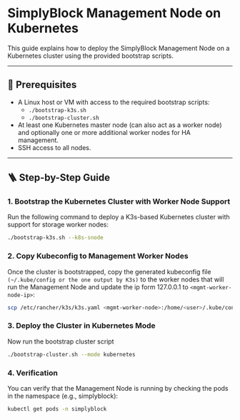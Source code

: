 # SimplyBlock Management Node on Kubernetes

This guide explains how to deploy the SimplyBlock Management Node on a Kubernetes cluster using the provided bootstrap scripts.

---

## 🧰 Prerequisites

- A Linux host or VM with access to the required bootstrap scripts:
  - `./bootstrap-k3s.sh`
  - `./bootstrap-cluster.sh`
- At least one Kubernetes master node (can also act as a worker node) and optionally one or more additional worker nodes for HA management.
- SSH access to all nodes.

---

## 🪜 Step-by-Step Guide

### 1. Bootstrap the Kubernetes Cluster with Worker Node Support

Run the following command to deploy a K3s-based Kubernetes cluster with support for storage worker nodes:

```bash
./bootstrap-k3s.sh --k8s-snode
```

### 2. Copy Kubeconfig to Management Worker Nodes

Once the cluster is bootstrapped, copy the generated kubeconfig file ``(~/.kube/config or the one output by K3s)`` to the worker nodes that will run the Management Node and update the ip form 127.0.0.1 to ``<mgmt-worker-node-ip>``:

```bash
scp /etc/rancher/k3s/k3s.yaml <mgmt-worker-node>:/home/<user>/.kube/config
```

### 3. Deploy the Cluster in Kubernetes Mode
Now run the bootstrap cluster script
```bash
./bootstrap-cluster.sh --mode kubernetes
```

### 4. Verification
You can verify that the Management Node is running by checking the pods in the namespace (e.g., simplyblock):

```bash
kubectl get pods -n simplyblock
```
